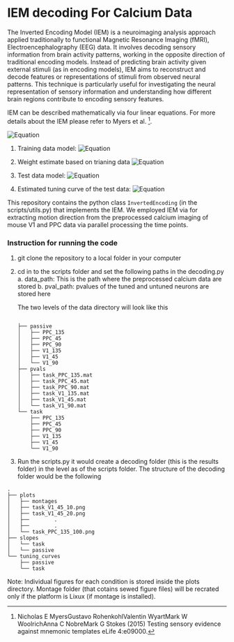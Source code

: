# IEM decoding For Calcium Data

The Inverted Encoding Model (IEM) is a neuroimaging analysis approach applied traditionally to functional Magnetic Resonance Imaging (fMRI), Electroencephalography (EEG) data. It involves decoding sensory information from brain activity patterns, working in the opposite direction of traditional encoding models. Instead of predicting brain activity given external stimuli (as in encoding models), IEM aims to reconstruct and decode features or representations of stimuli from observed neural patterns. This technique is particularly useful for investigating the neural representation of sensory information and understanding how different brain regions contribute to encoding sensory features.

IEM can be described mathematically via four linear equations. For more details about the IEM please refer to  Myers et al. [^1].

![Equation](https://latex.codecogs.com/png.latex?\int_0^\infty%20e^{-x^2}%20dx%20=%20\frac{\sqrt{\pi}}{2})


[^1]: Nicholas E MyersGustavo RohenkohlValentin WyartMark W WoolrichAnna C NobreMark G Stokes (2015) Testing sensory evidence against mnemonic templates eLife 4:e09000.

1. Training data model: 
![Equation](https://latex.codecogs.com/svg.image?%20X=WC%20)

2. Weight estimate based on trianing data
![Equation](https://latex.codecogs.com/svg.image?%5Cwidehat%7BW%7D=XC%5ET(CC%5ET)%5E%7B-1%7D)

3. Test data model:
![Equation](https://latex.codecogs.com/svg.image?Y=%5Cwidehat%7BW%7DC_%7B%5Ctext%7Btest%7D%7D)

4. Estimated tuning curve of the test data:
![Equation](https://latex.codecogs.com/svg.image?%20C_%7B%5Ctext%7Btest%7D%7D=(%5Cwidehat%7BW%7D%5ET%5Cwidehat%7BW%7D)%5E%7B-1%7D%5Cwidehat%7BW%7D%5E%7BT%7DY)


This repository contains the python class `InvertedEncoding` (in the scripts/utils.py) that implements the IEM. We employed IEM via for extracting motion direction from the preprocessed calcium imaging of mouse V1 and PPC data via parallel processing the time points.

### Instruction for running the code

1. git clone the repository to a local folder in your computer

2. cd in to the scripts folder and set the following paths in the  decoding.py
	a. data_path: This is the path where the preprocessed calcium data are stored
	b. pval_path: pvalues of the tuned and untuned neurons are stored here

	The two levels of the data directory will look like this

	```

	├── passive
	│   ├── PPC_135
	│   ├── PPC_45
	│   ├── PPC_90
	│   ├── V1_135
	│   ├── V1_45
	│   └── V1_90
	├── pvals
	│   ├── task_PPC_135.mat
	│   ├── task_PPC_45.mat
	│   ├── task_PPC_90.mat
	│   ├── task_V1_135.mat
	│   ├── task_V1_45.mat
	│   └── task_V1_90.mat
	└── task
	    ├── PPC_135
	    ├── PPC_45
	    ├── PPC_90
	    ├── V1_135
	    ├── V1_45
	    └── V1_90

	```
3. Run the scripts.py it would create a decoding folder (this is the results folder) in the level as of the scripts folder. The structure  of the decoding folder would be the following

```
.
├── plots
│   ├── montages
│   ├── task_V1_45_10.png
│   ├── task_V1_45_20.png
│   ├──        . 
│   ├──        .  
│   └── task_PPC_135_100.png
├── slopes
│   └── task
│   └── passive
└── tuning_curves
    ├── passive
    └── task
```

Note: Individual figures for each condition is stored inside the plots directory. Montage folder (that cotains sewed figure files) will be recrated only if the platform is Lixux (if montage is installed). 
